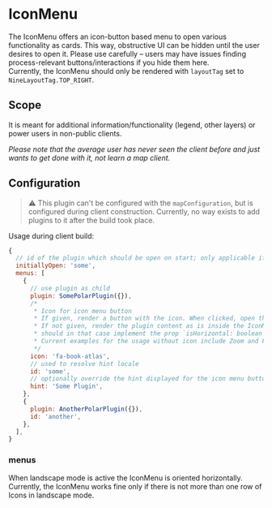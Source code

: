 # IconMenu

The IconMenu offers an icon-button based menu to open various functionality as cards. This way, obstructive UI can be hidden until the user desires to open it. Please use carefully – users may have issues finding process-relevant buttons/interactions if you hide them here.  
Currently, the IconMenu should only be rendered with `layoutTag` set to `NineLayoutTag.TOP_RIGHT`.

## Scope

It is meant for additional information/functionality (legend, other layers) or power users in non-public clients.

_Please note that the average user has never seen the client before and just wants to get done with it, not learn a map client._

## Configuration

> ⚠️ This plugin can't be configured with the `mapConfiguration`, but is configured during client construction. Currently, no way exists to add plugins to it after the build took place.

Usage during client build:

```js
{
  // id of the plugin which should be open on start; only applicable if the device doesn't have a small display
  initiallyOpen: 'some',
  menus: [
    {
      // use plugin as child
      plugin: SomePolarPlugin({}),
      /*
       * Icon for icon menu button
       * If given, render a button with the icon. When clicked, open the content of the configured plugin.
       * If not given, render the plugin content as is inside the IconMenu. The component of the plugin
       * should in that case implement the prop `isHorizontal: boolean`.
       * Current examples for the usage without icon include Zoom and Fullscreen,
       */
      icon: 'fa-book-atlas',
      // used to resolve hint locale
      id: 'some',
      // optionally override the hint displayed for the icon menu button
      hint: 'Some Plugin',
    },
    {
      plugin: AnotherPolarPlugin({}),
      id: 'another',
    },
  ],
}
```

### menus

When landscape mode is active the IconMenu is oriented horizontally. Currently, the IconMenu works fine only if there is not more than one row of Icons in landscape mode.
